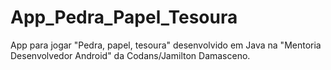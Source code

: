 # App_Pedra_Papel_Tesoura
App para jogar "Pedra, papel, tesoura"  desenvolvido em Java na "Mentoria Desenvolvedor Android" da Codans/Jamilton Damasceno. 
